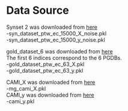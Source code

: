 # Data Source
Synset 2 was downloaded from [here](https://zenodo.org/record/3821137#.XtdZ4zdKjeQ)  
-syn_dataset_ptw_ec_15000_X_noise.pkl  
-syn_dataset_ptw_ec_15000_y_noise.pkl  

gold_dataset_6 was downloaded from [here](https://zenodo.org/record/3821137#.XtdZ4zdKjeQ)  
The first 6 indices correspond to the 6 PGDBs.  
-gold_dataset_ptw_ec_63_X.pkl  
-gold_dataset_ptw_ec_63_y.pkl  

CAMI_X was downloaded from [here](https://zenodo.org/record/3821137#.XtdZ4zdKjeQ)  
-mg_cami_X.pkl  
CAMI_y was downloaded from [here](https://zenodo.org/record/5034912#.YNfvauhKhPZ)  
-cami_y.pkl  
